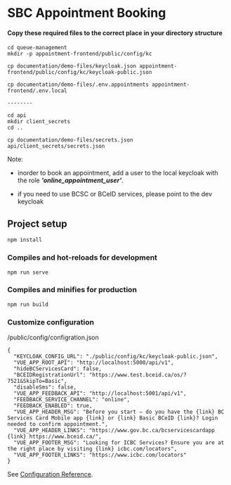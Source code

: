 # SBC Appointment Booking

#### Copy these required files to the correct place in your directory structure
```
cd queue-management
mkdir -p appointment-frontend/public/config/kc

cp documentation/demo-files/keycloak.json appointment-frontend/public/config/kc/keycloak-public.json

cp documentation/demo-files/.env.appointments appointment-frontend/.env.local

--------

cd api
mkdir client_secrets
cd ..

cp documentation/demo-files/secrets.json api/client_secrets/secrets.json
```

Note: 
- inorder to book an appointment, add a user to the local keycloak with the role ***'online_appointment_user'***.

- if you need to use BCSC or BCeID services, please point to the dev keycloak


## Project setup
```
npm install
```

### Compiles and hot-reloads for development
```
npm run serve
```

### Compiles and minifies for production
```
npm run build
```


### Customize configuration
/public/config/configration.json
```
{
  "KEYCLOAK_CONFIG_URL": "./public/config/kc/keycloak-public.json",
  "VUE_APP_ROOT_API": "http://localhost:5000/api/v1",
  "hideBCServicesCard": false,
  "BCEIDRegistrationUrl": "https://www.test.bceid.ca/os/?7521&SkipTo=Basic",
  "disableSms": false,
  "VUE_APP_FEEDBACK_API": "http://localhost:5001/api/v1",
  "FEEDBACK_SERVICE_CHANNEL": "online",
  "FEEDBACK_ENABLED": true,
  "VUE_APP_HEADER_MSG": "Before you start – do you have the {link} BC Services Card Mobile app {link} or {link} Basic BCeID {link}? Login needed to confirm appointment.",
  "VUE_APP_HEADER_LINKS": "https://www.gov.bc.ca/bcservicescardapp {link} https://www.bceid.ca/",
  "VUE_APP_FOOTER_MSG": "Looking for ICBC Services? Ensure you are at the right place by visiting {link} icbc.com/locators",
  "VUE_APP_FOOTER_LINKS": "https://www.icbc.com/locators"
}
```
See [Configuration Reference](https://cli.vuejs.org/config/).
